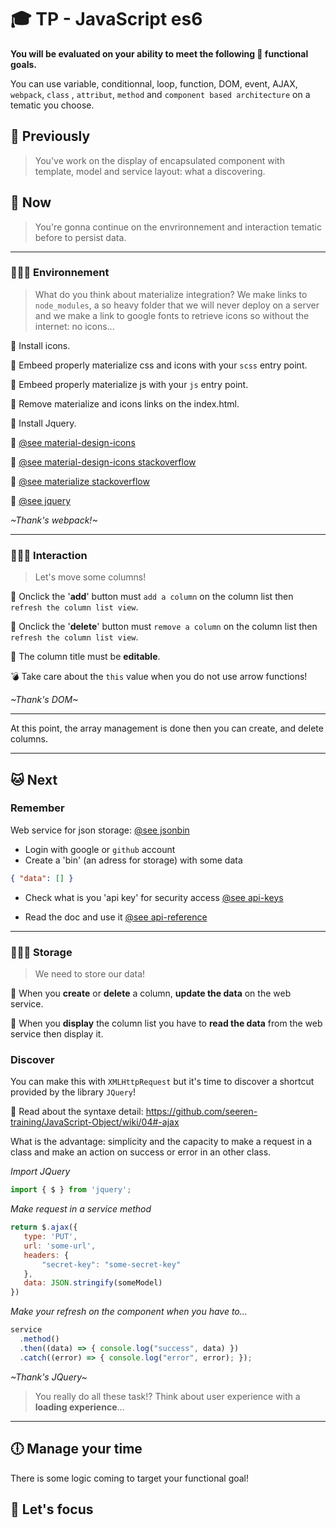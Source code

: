 # 🎓  TP - JavaScript es6

**You will be evaluated on your ability to meet the following 📝 functional goals.**

You can use variable, conditionnal, loop, function, DOM, event, AJAX, `webpack`, `class` , `attribut`, `method` and `component based architecture` on a tematic you choose.

## 🐥 Previously

> You've work on the display of encapsulated component with template, model and service layout: what a discovering.

## 🦆 Now

> You're gonna continue on the envrironnement and interaction tematic before to persist data.

___

### 👨🏻‍💻 Environnement

> What do you think about materialize integration? We make links to `node_modules`, a so heavy folder that we will never deploy on a server and we make a link to google fonts to retrieve icons so without the internet: no icons...

📝 Install icons.

📝 Embeed properly materialize css and icons with your `scss` entry point.

📝 Embeed properly materialize js with your `js` entry point.

📝 Remove materialize and icons links on the index.html.

📝 Install Jquery.

🔗 [@see material-design-icons](https://www.npmjs.com/package/material-design-icons)

🔗 [@see material-design-icons stackoverflow](https://stackoverflow.com/questions/50692153/how-do-i-reference-google-material-design-icons-after-npm-install)

🔗 [@see materialize stackoverflow](https://stackoverflow.com/questions/34435926/how-to-include-materialize-css-npm-package-with-webpack)

🔗 [@see jquery](https://www.npmjs.com/package/jquery)

*~Thank's webpack!~*

___

### 👨🏻‍💻 Interaction

> Let's move some columns!

📝 Onclick the '**add**' button must `add a column` on the column list then `refresh the column list view`.

📝 Onclick the '**delete**' button must `remove a column` on the column list then `refresh the column list view`.

📝 The column title must be **editable**.

💣 Take care about the `this` value when you do not use arrow functions!

*~Thank's DOM~*

___

At this point, the array management is done then you can create, and delete columns.

___

## 🐱 Next

### **Remember**

Web service for json storage: [@see jsonbin](https://jsonbin.io/)

* Login with google or `github` account
* Create a 'bin' (an adress for storage) with some data

```json
{ "data": [] }
```

* Check what is you 'api key' for security access [@see api-keys](https://jsonbin.io/api-keys)

* Read the doc and use it [@see api-reference](https://jsonbin.io/api-reference)

___

### 👨🏻‍💻 Storage

> We need to store our data!

📝 When you **create** or **delete** a column, **update the data** on the web service.

📝 When you **display** the column list you have to **read the data** from the web service then display it.

### **Discover**

You can make this with `XMLHttpRequest` but it's time to discover a shortcut provided by the library `JQuery`!

📝 Read about the syntaxe detail: https://github.com/seeren-training/JavaScript-Object/wiki/04#-ajax

What is the advantage: simplicity and the capacity to make a request in a class and make an action on success or error in an other class. 

*Import JQuery*

```js
import { $ } from 'jquery';
```

*Make request in a service method*

```js
return $.ajax({
   type: 'PUT',
   url: 'some-url',
   headers: {
       "secret-key": "some-secret-key"
   },
   data: JSON.stringify(someModel)
})
```

*Make your refresh on the component when you have to...*

```js
service
  .method()
  .then((data) => { console.log("success", data) })
  .catch((error) => { console.log("error", error); });
```

*~Thank's JQuery~*

> You really do all these task!? Think about user experience with a **loading experience**...

___

## 🕕 Manage your time

There is some logic coming to target your functional goal!

## 🎯 Let's focus